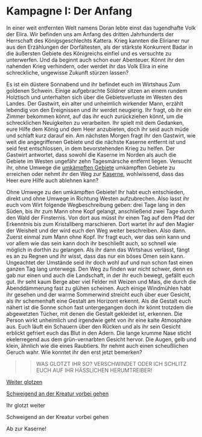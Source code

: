 # Kampagne I: Der Anfang
In einer weit entfernten Welt namens Doran lebte einst das tugendhafte Volk der Elira. Wir befinden uns am Anfang des dritten Jahrhunderts der Herrschaft des Königsgeschlechts Kattera. Krieg kannten die Elirianer nur aus den Erzählungen der Dorfältesten, als der stärkste Konkurrent  Badar in die äußersten Gebiete des Königreichs einfiel und es versuchte zu unterwerfen. Und da beginnt auch schon euer Abenteuer. Könnt ihr den nahenden Krieg verhindern, oder werdet ihr das Volk Elira in eine schreckliche, ungewisse Zukunft stürzen lassen?

Es ist ein düstere Sonnabend und ihr befindet euch im Wirtshaus Zum goldenen Schwein. Einige aufgebrachte Söldner sitzen an einem rundem Holztisch und unterhalten sich über die Gebietsverluste im Westen des Landes. Der Gastwirt, ein alter und unheimlich wirkender Mann, erzählt lebendig von den Ereignissen und ihr werdet neugierig. Ihr fragt, ob ihr ein Zimmer bekommen könnt, auf das ihr euch zurückziehen könnt, um die schrecklichen Neuigkeiten zu verarbeiten. Ihr spielt mit dem Gedanken, eure Hilfe dem König und dem Heer anzubieten, doch ihr seid auch müde und schlaft kurz darauf ein. Am nächsten Morgen fragt ihr den Gastwirt, wie weit die angegriffenen Gebiete und die nächste Kaserne entfernt ist und seid fest entschlossen, in dem bevorstehenden Krieg zu helfen. Der Gastwirt antwortet, dass sowohl die Kaserne im Norden als auch die Gebiete im Westen ungefähr zehn Tagesmärsche entfernt liegen. Versucht ihr, ohne Umwege die [umkämpften Gebiete](#umkaempftenGebiete) umkämpften Gebiete zu erreichen oder nehmt ihr den Weg zur [Kaserne](#Kaserne), wohlwissend, dass das Heer eure Hilfe auch ablehnen kann?

Ohne Umwege zu den umkämpften Gebiete! <a name="umkaempftenGebiete"></a>
Ihr habt euch entschieden, direkt und ohne Umwege in Richtung Westen aufzubrechen. Also lasst ihr euch vom Wirt folgende Wegbeschreibung geben: drei Tage lang in den Süden, bis ihr zum Mann ohne Kopf gelangt, anschließend zwei Tage durch den Wald der Finsternis. Von dort aus müsst ihr einen Tag auf dem Pfad der Erkenntnis bis zum Kristallberg marschieren. Dort wartet ihr auf den Magier der Weisheit und der wird euch den Weg weiter beschreiben. Also dann. Zuerst einmal zum Mann ohne Kopf. Ihr fragt euch, wer das sein kann und vor allem wie das sein kann doch ihr beschließt auch, so schnell wie möglich in dorthin zu gelangen. Als ihr dann das Wirtshaus verlässt, fängt es an zu Regnen und ihr wisst, dass das nur ein böses Omen sein kann. Ungeachtet der Umstände seid ihr doch wohl auf und nun schon fast einen ganzen Tag lang unterwegs. Den Weg zu finden war nicht schwer, denn es gab nur einen und auch die Landschaft, in der ihr euch bewegt, gefällt euch gut. Ihr seht kaum Berge aber viel Felder mit Weizen und Mais, die durch die Abenddämmerung fast zu glühen scheinen. Auch einige Windmühlen habt ihr gesehen und der warme Sommerwind streicht euch über euer Gesicht, als ihr schemenhaft eine Gestalt am Horizont erkennt. Als die Gestalt euch nähert ist die Sonne schon fast untergegangen doch ihr könnt trotzdem die abgewetzten Tücher, mit denen die Gestalt gekleidet ist, erkennen. Die Person wirkt unheimlich und irgendwie geht von ihr eine kalte Atmosphäre aus. Euch läuft ein Schauern über den Rücken und als ihr sein Gesicht erblickt gefriert euch das Blut in den Adern. Die lange krumme Nase sticht ekelerregend aus dem grün-vernarbten Gesicht hervor. Die Augen, gelb und klein, ähnlich wie die eines Raubtiers. Ihr nehmt auch einen scheußlichen Geruch wahr. Wie konntet ihr den erst jetzt bemerken?

>> WAS GLOTZT IHR SO? VERSCHWINDET ODER ICH SCHLITZ EUCH AUF IHR HÄSSLICHEN HERUMTREIBER! 

[Weiter glotzen](#Weiterglotzen)

[Schweigend an der Kreatur vorbei gehen](#vorbeigehen)



Ihr glotzt weiter<a name="Weiterglotzen"></a>


Schweigend an der Kreatur vorbei gehen<a name="vorbeigehen"></a>



Ab zur Kaserne! <a name="Kaserne"></a>
